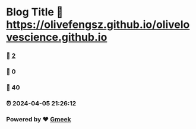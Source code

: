 # Blog Title :link: https://olivefengsz.github.io/olivelovescience.github.io 
### :page_facing_up: [2](https://olivefengsz.github.io/olivelovescience.github.io/tag.html) 
### :speech_balloon: 0 
### :hibiscus: 40 
### :alarm_clock: 2024-04-05 21:26:12 
### Powered by :heart: [Gmeek](https://github.com/Meekdai/Gmeek)
